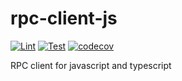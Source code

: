 # rpc-client-js
[![Lint](https://github.com/rpccloud/rpc-client-js/workflows/Lint/badge.svg)](https://github.com/rpccloud/rpc-client-js/actions?query=workflow%3ALint)
[![Test](https://github.com/rpccloud/rpc-client-js/workflows/Test/badge.svg)](https://github.com/rpccloud/rpc-client-js/actions?query=workflow%3ATest)
[![codecov](https://codecov.io/gh/rpccloud/rpc-client-js/branch/master/graph/badge.svg)](https://codecov.io/gh/rpccloud/rpc-client-js)

RPC client for javascript and typescript
